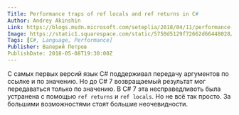 ```yaml
---
Title: Performance traps of ref locals and ref returns in C#
Author: Andrey Akinshin
Link: https://blogs.msdn.microsoft.com/seteplia/2018/04/11/performance-traps-of-ref-locals-and-ref-returns-in-c/
Image: https://static1.squarespace.com/static/5750d5129f72662d66448028/587c5777ebbd1ab22e094137/587c5b1ac534a5f54f4b63c6/1486512112615/Deadlift+-+Top+Position+Male.jpg
Tags: [C#, Language, Performance]
Publisher: Валерий Петров
PublishDate: 2018-05-08T19:30:00Z
---
```

С самых первых версий язык C# поддерживал передачу аргументов по ссылке и по значению. Но до C# 7 возвращаемый результат мог передаваться только по значению. В C# 7 эта несправедливоть была устранена с помощью `ref returns` и `ref locals`. Но не всё так просто. За большими возможностями стоят большие неочевидности.
